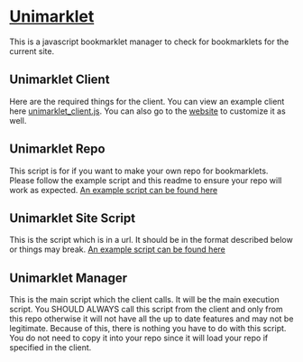 # [Unimarklet](https://thaumicmekanism.github.io/Unimarklet)
This is a javascript bookmarklet manager to check for bookmarklets for the current site.

## Unimarklet Client
Here are the required things for the client. You can view an example client here [unimarklet_client.js](https://github.com/ThaumicMekanism/Unimarklet/blob/master/unimarklet_client.js). You can also go to the [website](https://thaumicmekanism.github.io/Unimarklet) to customize it as well.

## Unimarklet Repo
This script is for if you want to make your own repo for bookmarklets. Please follow the example script and this readme to ensure your repo will work as expected. [An example script can be found here](https://github.com/ThaumicMekanism/Unimarklet/blob/master/bookmarklets_repo.js)

## Unimarklet Site Script
This is the script which is in a url. It should be in the format described below or things may break. [An example script can be found here](https://github.com/ThaumicMekanism/Unimarklet/blob/master/repo/thaumicmekanism.github.io.js)


## Unimarklet Manager
This is the main script which the client calls. It will be the main execution script. You SHOULD ALWAYS call this script from the client and only from this repo otherwise it will not have all the up to date features and may not be legitimate. Because of this, there is nothing you have to do with this script. You do not need to copy it into your repo since it will load your repo if specified in the client.